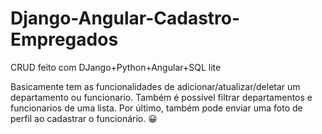 # Django-Angular-Cadastro-Empregados
CRUD feito com DJango+Python+Angular+SQL lite

Basicamente tem as funcionalidades de adicionar/atualizar/deletar um departamento ou funcionario. Também é possível filtrar departamentos e funcionarios de uma lista. Por último, também pode enviar uma foto  de perfil ao cadastrar o funcionário. 
😀
